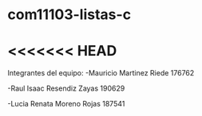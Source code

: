 # com11103-listas-c

<<<<<<< HEAD
=======
Integrantes del equipo:
-Mauricio Martinez Riede 176762

-Raul Isaac Resendiz Zayas 190629

-Lucia Renata Moreno Rojas 187541
